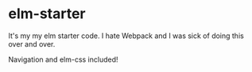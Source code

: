 # elm-starter

It's my my elm starter code. I hate Webpack and I was sick of doing this over and over.

Navigation and elm-css included!
